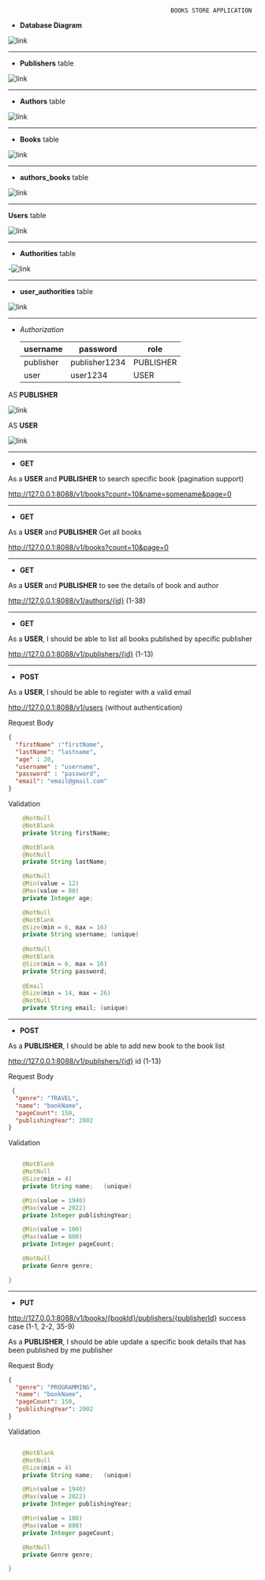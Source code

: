                                                   BOOKS STORE APPLICATION



- **Database Diagram**

![link](https://lh3.googleusercontent.com/CRoxB6-np0HNBkc5x2J__2whK4ZCeZIqj4FIVC5cGe-M14lD-Qj39icXUbMrbyOFoYHWHTf9gIKF4Lw3BT5wQny7ViJ8qy6Y15LAHx2GG0gGwuE2_np0tInVdX9GoTL2TjTszVBaZigEzgSrA3CF93lCbdIkYEbuCxPbCIV0Gn5PL0oNuKB8FFHmbcNOfarqIfI84nanDhXzCuN5fsPZVA3Nqb_TZObPK2NPbFsCuReSefuKfGbXtvVkREEC4Zc7a51xucrqPAF06xOaaV23pkNbiLvK0xXBRt7pDMf7HBBCg3QTrKSnFupnB4FtxuV5DnAxBcUAhn4iY_Sgjp7VF5YQbPt43WmKghA4-DOV8NXJyYzO0Q6onPXIjtzG7DrXWtPC686q2Q6ynbxfVTvoJVVpMv7R_bHE8Az1hH_eWanp1fQNuIo7w3k1ww_2j70BV5TKaaBhsM4NRoKw356La0gB1EhE9P1WV25bsofh1ii7NnJ-hKRpm2YP936ln7-CQrmsw5cecRo3EMTLbqiH4pGPsK4UAN5tau02_uzW3KghI-G9NwU6__-fyp2_QCk0MpFhq58F8s4_Aqlip9p7S6edMmt0ub0dgrxhS7cT4R_KIeYmjLLcZRd7dpjJtzQTboyNQLQnQdVWETFpBoR1F33OYS9U1fdLqQ3nIDXuSpRPZUL4eIC72YLDdwpV47IBxKRVoyo-loRwH1JRZ_bx6hjmyv5YFWqPCUW72-flsos3klf-6rCVkoSNqjA=w1353-h943-no?authuser=0)

---

- **Publishers** table


![link](https://lh3.googleusercontent.com/A0K5BWV3zgvKMGbV1Tpq1-xrAoaJDtaesZZZgh1ZzEw8uw1uWxyJofPgfnuA7Gd_VVItWJs1OUgXeY_yw45m_l6zIxsTG8sS1JL1roqM-1Z59s4Bngqt0b31laKsQVleiOnoFv3ljs23gDS3uy0SBn2ALPzzYcF-YsBzNHKGo651yUEDR7whp1psYzzcwxeNLHQClc3uooAyGW2esbqXorDQF7Av_70WqRznOaJ4Kv7t-og48koCTI2d7drcSpohndZRSrmswIxm6m2TJGVrthqMVv0N52HOeGTqrINTfi1BZCfwLh1mf46ap1_Tr7jDYbKxDXLd_jGR6mMLEtBfz3Md9H8t1ZtPK3Sma5FhGh1YfIYNlI_edLgs3YdPPWyYV_uQqF0XE8sBWC1L0S26RcYrSy6fTiViCgSYfHNxlV-g8mFKhGXbJiJGHYR8ul4uGiyMl1NAuTIAEjj9kmCdfopX0UsqwIapZXmF7v8nowd1YkTv1bZdRUSND0zFD5umPX-gwRgUjh83PkcqdPO0eo4K40n0cU3boYXQO5ZlJw0nAU-7q-DxQasoWAHf3G7LPekvvEHp7SNm853Ptnp7_y1yydd542GycT_vYqBYwv-Mu6-2yJL_7MitZf8ho29MGOtjwTz8-hA96PwntJk8OKmXh6uo3XONYRBXP9GihSfMEjVFspRblTtiH8sBhHlt7orhpg0hlXywNoqKQV1elab23fwXVD-xqfHuLEPL-CSWLkLe9EVncwMLWjI=w733-h545-no?authuser=0)


---

- **Authors** table


![link](https://lh3.googleusercontent.com/5oEKUwH3c6VMyoAhI2no8vEJ52fPz_d3b3tLanucVc_ODIo-1Q2cf_cwGbB2WoFMaCg75LO8t98YDnziPaXgiBjtagjdQaY2KVVJIW5dZUzQS0DrxiaMPf72RgYI07sMA6jLVzBFNVpSRTEF4lq2TA-TBmhS7V3hSK1vB1MxTlH0gNzt8WxRp51YseY-Evglp9LkfETIlz6vn4xReCuxMMa_RV-n48tGXy6fgW5pghvDVZoMdJrIWz-aaZZeBcikJb-iAuPK_7QdkhnuGlS6-8RgsrimGA_myWlToSoYDmdJYw5a4DdgIhAp3ots6afJhumbz0Qdlty6cAnJcD4vDJE4164wVo34Prgw9xRRWdtK_Ku5VVZ6zxEURkvL4THdNKsUxm8El4sUH9bUmbryELgaSkOc2tf3PPzNT9-02OqrYefh4fFjgkCtOqgnWfvb5ww2KRmvBQ7RxrYbhuUszO_wcVCh4yPTktKx-GFb6K9XQ_TUUPU3GgqgPACYjjUwMHBwyO6qLSbWrk0xCAloAI-zuGL3b2EhyROtQJ1yOfr84Fi36n__dftoC2g7g0aU5SYaYCLXwOVshrp_f4uLOIj4PZFVRdm1ckIB4DXLxcW6zhLbyscHrday7UbX4Tm_1GdoMOXLXRmsfiy2MvLfNSH6DeVEbM1wGcajl3-fQkzczp0Rg7tGB_QIv3XxdC16GKcJv5aDebRGe51UmNw47PJDR_xEO2eOKYLm8IO6uy4HfTsFwi1LXpOfiic=w604-h943-no?authuser=0)


---

- **Books** table

![link](https://lh3.googleusercontent.com/Dt9Ib5jDmAuI3c-rHU_BZ9VmNDrNRQiq-5Cky7lb9Th956fTy_59skfHjc6dh9eFMFucCuLie4QfrOxk1EVKOm7lYr85gfrBE64EAFG_KMpI9qZ4eCQsLhWUnpNe2F-3QXQrvT_lLGxPSGXe_syAnRn-F642BiFCmy5ajpLja7qu7-X5G8f3kDc7qkw8ZPChb74LReY_EzAZme9TaEU6fYUbIvioYzogopDQtspNLcIOoKGYOOlM9eG9MtNblhAccVa40ytR0E_SXhsksFg-y9usYFC1e99bUs2pqDPAPyVw8ltDwkkYm3l4CM4STzuN59muHlXrfbb0BUU9bk5QdUUrYqzVA6YU6fhRabofuNtLnGRBLDYH9TcGT-FpCt0j2IAgInOqwaF8ePZRy0NT5OmolRArhWIoox2sDLjVYrR5n5hEtHbepZuZyvI5dR-GeDHW_hl2udyMXcRP-vgdWvwtYyRLZ7_oSy35To1lwyxpZCpu_UiMT1IW6Ry4Th1OUzKeDkBrE2oWjBFGhvc4Gnu0t2eiLukvX4wtKvPKiznWLE0ITW1-mojSyESr1n3PtmIdnRV1u8CV3L28OqGT7897HZ1KHMj7I5TetjN58rdVWq6Zjvn76tc1Zdu8IH8Jj6cYWjIqWsjItJHBlAQplzeWeATaMqDb-QbimCmClzHcmbAU5frYS-JlcnvxhL5By9dQbdhHYLjz8WXOte5NoaGFCaIGI8NVk4fYnvYVyrxzv5P4hUyixpOk-p8=w763-h943-no?authuser=0)

---


- **authors_books** table

![link](https://lh3.googleusercontent.com/MJngtWq_6upr_E2KX4Tafs8EhphMYV5GxxPGbn3BMJf8CLJW11AHrPQZkDT1ia7ihUREQK5y6Hz-vlF1kNCWyT6x2u9i_F9cVSYd51NS1LJNViKA7J5Muf5AQI7NgUXCRTagm_m3g8rGE-bBn0b0nPCb60HyO1vr4_pJfVHL1z0cJZLaBvXPHKWIbAnZeF3mKRQZ8m6_2hae2QxVT7gqtN1LqNAPtYi_7WHc2EfUdQWVYNS0V_WeGNSvIaEhniG7Ce_P3DBfNCzp_V74tiRo2CYlNBoeFn49ApekUi4BoV6yWWzW7o8SAemFq_cuq_bQfE_SIgRFUknfUJSISWgr-X-DIeNDVXvsQFG8q8OvjTBES6ol_JU0k2rVYpM6edLOUq5ksDCOP20kiUJDU_Jf_MnZ3S6cYbrWGmIr_KkYzjTHUXigwAa_Eon6NVrVecGKweOS-qiKr7W5uxFrxSkrQapTz-KEgvD6QZLgViV7OpCRKbz-9e1GWzh-xlNKZrpddF3Wf6UXIZacA5Wmhp-Hhj94J1B1obcqunGdhEvCih1K9bVL6NHTJ1APkX4i7Y2ULYWwIhJNbXVc-p2gDcUVyrwcbIepbCeWWcZp3tvgolAdJEGGKB2LwuuxgovO1Wgsu3SptjlndDp2kyqlc72zpk3rra5-eoPfEIybtyuJgoNaE3QASCYjoJWJe_426qAoUjKdZDQ1XfxNJNuoB0SGHglG6FqXEkrj-IpUvlQ964GJfnZ9EZPpkli6Ur0=w333-h943-no?authuser=0)

---

**Users** table


![link](https://lh3.googleusercontent.com/UAt6QZv34glpWqO8RzQ_wQcnDjuTHn5PgXJDgLcNgTml11nf32_-VBemB0eSZdVPyhCkAzaP2DkiGP-UeaUf0_oexCqB4Iso6L9sprEHV7QIsircEAAdbRuVThGaeM_EynWtfBd0QKlQYNub6uCRdYjcAkXF7N-IfwabwZ6JA16uHoqQ_dPPaNBrpnNxCAD1Y9Lk7nQ73b_P4cHTYgTZrRX2hC3jCIaWrfYw3RQyRzoX5NVSGyR_7xBgPsGDis2uXZ3rRz1XX5IoatRllfH5nKsHiycc_z2ZGC88Qs1w7WSmC6Id4x3W_I7k_KfjyW1D0R75BfwrnQHKLQ2CdXGx8lxxBA4bgwB1a4LH2vo60BmzJuycKcp2hbntv3VWU9em5ME5ehpHNb8Do5I2evvnzsy9CbgIdq6fmQ7Pi0SKYi1jbM9CHwT2L61eJMxPeDg9Q3OpEPHy54l_FXZy4GRTo_zO5StEodFHztVNMjpLhV4nExHpkv0ooBuLLpo_L0KuB4fUK5gBWfRjQRp8fmfhTQMQsmuIDmpc5QnJeDd2uysqKj_wHsI8RKbh8NTyZSnK7ZT6w84PtOPbKHmwHGrheZ85J-3srfHoXuGbeSKAHlGzC6WuyTPrUMTKQM8AQtGjZEJFzpHcEbW4B0VU70pbJ5yZiupOUVab-SIXXWzIgrz7QrwHKtV_a7J6kieFd6j19WbWlfGDjDQTfjo8nCmaPEtaDR30mCBvOwSoFdwf-wTfD7XG4_WnkmEZhZs=w1123-h169-no?authuser=0)


--- - -


- **Authorities** table

-![link](https://lh3.googleusercontent.com/Ebe_pUEspdvlPhDyz7R7vMvUQMEmNXPb0t-uBSoSqYobt18b1u5DpIwghpQOZeSJsMRVMUC29qZ4uL47dVKn2FgrJHlm0wubmLP4EF57-V978BzjHUUCRHSND8nxlfmSB2X1F3naKC3tKQMRO74zJl3O0aFtv0FP7Hrm7Acw7sEl7m-FVm4LJ45oZrZAZ0BbVgW1vJP1AVR1_leefQ85FANTrUG_F44DsCpqWa-DpjbQtz_GCRowHT24VjtFcPrStlsJZ38D5JIl4L6DWrJi24jAaSncsWtLG13EWqDeeU3eHdaiwDTicMsgvEpe4qFL9BzyIMpiNzraKL10Imu7KBAdDEL4AeQ5Gq9cnDk0vo9QcZOkMkbiBPKVaWqshoNAXRYWuIktYsmqhdV--ZP_A-TqBJyFOEaHDso2w3S54q_NLy2Hw1IjgeX_4EX01hDrclS7zwr1DjWbGv3qNx5FgMcUDRx8BW6Lttl-033vIfWqixoNcbcS1JB265rQXx2ImOiROKxp6CRlw3SshI73L1CMfzTNvOi9Js-IZMKM5RymzCCO6HaGirukltHsGg5Q99kXQ-snj7eKIxeAnpnd_4CTzO-kfWGtwkURvTtniY21msyx-ief7r5vb6hx9gJXTQQ5zysGI9XgVU846W9rHm0ED7sWi4XT7mlmQZH6Dly2RoBg59gOiFLj17FfmQSVNswuzGgmNp3Z0tHVZfQ75RJYpQJ0IBgIsGvqjJoKtCFiJK0SApq2zz62D3Y=w318-h156-no?authuser=0)

---

- **user_authorities** table

![link](https://lh3.googleusercontent.com/9qZsbWjNqV6AK9RlSfCma74QXhWuIuo_RP_chhX0fczjJwHsM52IbO3Fcb9iA708hXniFwqh_Bq9OUZ8FLtvmCUVz1KaJlm7TMiw5PkTMMcPXdYPGYxr6yNjWpuUAK07f7M3eChk39r_5Sm2rlmLxYz4PcHfZ89GeHpOdVzpKu0L5Glr6zIuG4o4xlX1uFirBU2u6p4Wr2c6cTbXbX8xuENGs4nGs9p1GoVWa8JWe2BjO_iiYey6H2oPh5Ovt3AM7Gk6X5q2FjjnLCRoBv4VcL4M4GeirFj_QvugfaKAK4_uMjBlc_gKFJWeIw7tLpakP9QOfIRVcfIPVnOAlkqggpDZhMO4QNr5MK8wW9Pvv7tK5Rls3LcQNV9qb7XIdCJ1C0fC77_fgrJ32ayu321Qy2XgNXi56LeSguqp8mcuJvUp3zDb1mWOlkXhIEbeZWD7jseOw7LJHFs3ZniKzx2Fw70PYIulFAHFQwSNfLWd4Q1b97kVyft3KT-iPZN-bmrvhgYZY_9rdXGOcEJXPDakYiXnvDc4gfAZAlv5UhUmQOdz5W0B2cTb426aotcQ09_sFhtqCci2ZiffmNe4Ce4jB_ijaxk0HstVu1o8p908zhLcUr-i7ZF6yeHF-enTElXcTArZuZnWdUjuuvDrJCiYWnpfUQCaoho2uKkcvq3FZ00CWHizr5-9I_PjlSH8xbLkUmfs2jGbLrCSSRYqB1_okZF-DDzadz8PY2MvMVaqysG48HaH-iVHaox5yLQ=w407-h158-no?authuser=0)

 
---


- *Authorization*

  **username**| **password**| **role**
      --- | --- | --- |
  publisher| publisher1234| PUBLISHER
  user| user1234|      USER

AS **PUBLISHER**

![link](https://lh3.googleusercontent.com/qsbetCxUafRFmkNyhi0qWJ6c82-9ZdmI8cZ7YWTEF7N5g7Yf8knE0Q2k7c3eRr1XmzB1DGQD4_0Ex1AHrSc8Z6q55elPnqTeWp32nUgSgcMZKxS_H7F7YiFRSPUbtJhovdlugEiPe7236cdxWbU61gDrU36K3GThzzPi82JSvpKUrHyHSykmJulPZ8uGjQ4kt32twZ9XryaLFM2hyaWJX1WOopbkUFoBrgc_nESqe9cqA5dShAgVOaER7Igg1kVjJc5bQYRI7T8OaXlak_BJ32OwUJq7d-5RynyWOuJzTPuQr9lpp80VXexSGom_eFpi5k_uTrQ6EVl567Qu7jH9n30iWpzgBtI2hqjqDcu_ej7Wskf-0TaZeyHc9YDHXrdFp7tZkXZOS6StlhauE-uhg-LbeDV3rTKMHEB4hqtUt8kX2luySlbxvOdY23wyv7JFiPbOHlCb8D0v2Zzt6Q3HTZ06ulOUrP8_PiWm-eLSwfjbsQTXtDDJmibTo1TypyEWAalCpfxH4OAE42KujYaRij2lgVDGWvjcUy_vN17nfwjFlTAH-YPAeW4FEJSQZ8UNQY6gUjNAXrmpabRqR3he5OM4CS61TrSQFAnK4whN2ju9epJi-veruHUk6Nl4ta9Yl510uwx7ThsDeiZ4TaeSgEt-7lz8XTYvMTkANS7tQ-f13tyQzaiJb_FpfPzhgXXECDPatQB0b77bL-KEW7kEzzuxWMQeD2y0uRqYXid-j01FBG51V_4E5tgKVPA=w1882-h845-no?authuser=0)

AS **USER**

![link](https://lh3.googleusercontent.com/BGjhLKwln9a28MuYO2ThBfSBDlfrSIzgt0MSTyk2ktPZrxxnSP2o49ZXlHrfblkAWy7ek1RLtaF-1UPAQlmz0QN0WeZIb31eQPrm4PRHKbRudYOqw3DnrQ7_gmIVFooM1oMZEtFVHjZ_WfbHG6NNuKzXgVCJs7O76DiiTQqbd4Sb1HLceknqQ-gckgOqhwdG5XZn404A3-vvYiIymXl2KESuHTYB-W_fCKZwlQ5wJjaKkFyeZv-daYq7QT4p-0za7AxT9N8qQ2ahzpWbJaD-qCJUicOslLkiVrhv_ZO86p94iqv2qCgfNuSunCo-lv75HVPnTj9K1D_XHRak3aXgWHEF7xR2telCnNEzgieDd_vnO3AELN7Y4jA74To-uewj8O0kAXt4uQOvocWhQXntnU5lwn_IlX5NJ8D9Rax74Z5YuPOQlVw82sCmTJYMMftn7N5zrDODoKkIK-HZ3UHKC8lZtKlTZSMEw7PZOBwSYrDaDTh0iluC0gwNeQUXePe6vD_z_TW-6_XNfkELFOU-dy9KIFU_C5R3oVWfw_VRW_q9wEp6sWcn21c3H0_m7LpjNFg4sP1Ktxqutuhiejb8vZHFuZNOfsIoJysV1lIzfn_J40x2XhGBT2xMw87yn2nwT4iMgF4vjuqWpBV6mLHKq1bICYv-XpJ-1RM58scU7V9H0DYDjCJrBWsLmlF8xnzGOkjYJwl28q_UVEwH4kxDsuicy26gVXE1FDXlTqK6nODgDKe7mqAqSqAd22Q=w1876-h867-no?authuser=0)

---

- **GET**

As a **USER** and **PUBLISHER** to search specific book (pagination support)

http://127.0.0.1:8088/v1/books?count=10&name=somename&page=0

-- -

- **GET**

As a **USER** and **PUBLISHER**  Get all books

http://127.0.0.1:8088/v1/books?count=10&page=0

----
- **GET**

As a **USER** and **PUBLISHER**  to see the details of book and author

http://127.0.0.1:8088/v1/authors/{id} (1-38)

- ----
- **GET**

As a **USER**, I should be able to list all books published by specific publisher

http://127.0.0.1:8088/v1/publishers/{id}  (1-13)

----
- **POST**

As a **USER**, I should be able to register with a valid email


http://127.0.0.1:8088/v1/users (without authentication)


Request  Body
```json
{
  "firstName" :"firstName",
  "lastName": "lastname",
  "age" : 20,
  "username" : "username",
  "password" : "password",
  "email": "email@gmail.com"
}
```

Validation

```java
    @NotNull
    @NotBlank
    private String firstName;

    @NotBlank
    @NotNull
    private String lastName;

    @NotNull
    @Min(value = 12)
    @Max(value = 80)
    private Integer age;

    @NotNull
    @NotBlank
    @Size(min = 6, max = 16)
    private String username; (unique)
    
    @NotNull
    @NotBlank
    @Size(min = 6, max = 16)
    private String password;
    
    @Email
    @Size(min = 14, max = 26)
    @NotNull
    private String email; (unique)
```
------

- **POST**

As a **PUBLISHER**, I should be able to add new book to the book list

http://127.0.0.1:8088/v1/publishers/{id}  id (1-13)

Request Body
```json
 {
  "genre": "TRAVEL",                                                
  "name": "bookName",  
  "pageCount": 150,
  "publishingYear": 2002
}

```
Validation
```java

    @NotBlank
    @NotNull
    @Size(min = 4)
    private String name;   (unique)

    @Min(value = 1940)
    @Max(value = 2022)
    private Integer publishingYear;

    @Min(value = 100)
    @Max(value = 800)
    private Integer pageCount;

    @NotNull
    private Genre genre;

}
```
-----

- **PUT**


http://127.0.0.1:8088/v1/books/{bookId}/publishers/{publisherId}            success case  (1-1, 2-2, 35-9)

As a **PUBLISHER**, I should be able update a specific book details that has been published by me publisher

Request Body
```json
{
  "genre": "PROGRAMMING",                                          
  "name": "bookName",
  "pageCount": 150,   
  "publishingYear": 2002
}       

```
Validation
```java

    @NotBlank
    @NotNull
    @Size(min = 4)
    private String name;   (unique)

    @Min(value = 1940)
    @Max(value = 2022)
    private Integer publishingYear;

    @Min(value = 100)
    @Max(value = 800)
    private Integer pageCount;

    @NotNull
    private Genre genre;

}
```
